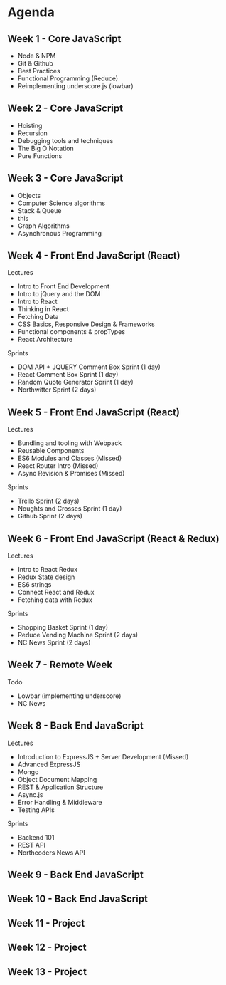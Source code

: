 # Agenda

## Week 1 - Core JavaScript

- Node & NPM
- Git & Github
- Best Practices
- Functional Programming (Reduce)
- Reimplementing underscore.js (lowbar)

## Week 2 - Core JavaScript

- Hoisting
- Recursion
- Debugging tools and techniques
- The Big O Notation
- Pure Functions

## Week 3 - Core JavaScript

- Objects
- Computer Science algorithms
- Stack & Queue
- this
- Graph Algorithms
- Asynchronous Programming

## Week 4 - Front End JavaScript (React)

Lectures
- Intro to Front End Development
- Intro to jQuery and the DOM
- Intro to React
- Thinking in React
- Fetching Data
- CSS Basics, Responsive Design & Frameworks
- Functional components & propTypes
- React Architecture

Sprints
- DOM API + JQUERY Comment Box Sprint (1 day)
- React Comment Box Sprint (1 day)
- Random Quote Generator Sprint (1 day)
- Northwitter Sprint (2 days)

## Week 5 - Front End JavaScript (React)

Lectures
- Bundling and tooling with Webpack
- Reusable Components
- ES6 Modules and Classes (Missed)
- React Router Intro (Missed)
- Async Revision & Promises (Missed)

Sprints
- Trello Sprint (2 days)
- Noughts and Crosses Sprint (1 day)
- Github Sprint (2 days)

## Week 6 - Front End JavaScript (React & Redux)

Lectures
- Intro to React Redux
- Redux State design
- ES6 strings
- Connect React and Redux
- Fetching data with Redux


Sprints
- Shopping Basket Sprint (1 day)
- Reduce Vending Machine Sprint (2 days)
- NC News Sprint (2 days)

## Week 7 - Remote Week

Todo
- Lowbar (implementing underscore)
- NC News

## Week 8 - Back End JavaScript

Lectures
- Introduction to ExpressJS + Server Development (Missed)
- Advanced ExpressJS
- Mongo
- Object Document Mapping
- REST & Application Structure
- Async.js
- Error Handling & Middleware
- Testing APIs

Sprints
- Backend 101
- REST API
- Northcoders News API

## Week 9 - Back End JavaScript

## Week 10 - Back End JavaScript

## Week 11 - Project

## Week 12 - Project

## Week 13 - Project
